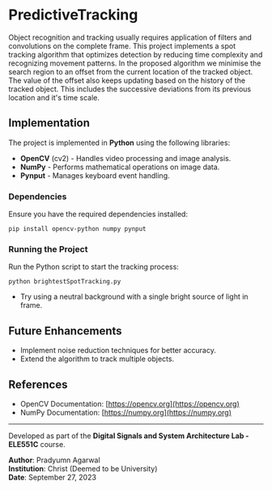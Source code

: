 # PredictiveTracking
Object recognition and tracking usually requires application of filters and convolutions on the complete frame. This project implements a spot tracking algorithm that optimizes detection by reducing time complexity and recognizing movement patterns. In the proposed algorithm we minimise the search region to an offset from the current location of the tracked object. The value of the offset also keeps updating based on the history of the tracked object. This includes the successive deviations from its previous location and it's time scale. 

## Implementation

The project is implemented in **Python** using the following libraries:

- **OpenCV** (cv2) - Handles video processing and image analysis.
- **NumPy** - Performs mathematical operations on image data.
- **Pynput** - Manages keyboard event handling.

### Dependencies

Ensure you have the required dependencies installed:

```
pip install opencv-python numpy pynput
```

### Running the Project

Run the Python script to start the tracking process:

```
python brightestSpotTracking.py
```
- Try using a neutral background with a single bright source of light in frame.

## Future Enhancements

- Implement noise reduction techniques for better accuracy.
- Extend the algorithm to track multiple objects.

## References

- OpenCV Documentation: [https://opencv.org](https://opencv.org)
- NumPy Documentation: [https://numpy.org](https://numpy.org)

---

Developed as part of the **Digital Signals and System Architecture Lab - ELE551C** course.

**Author**: Pradyumn Agarwal\
**Institution**: Christ (Deemed to be University)\
**Date**: September 27, 2023
